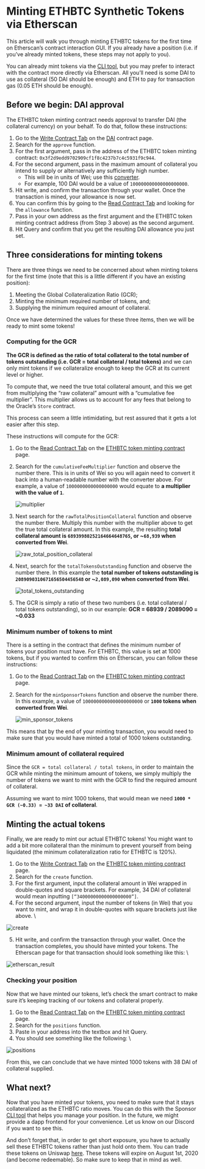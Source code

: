 # Minting ETHBTC Synthetic Tokens via Etherscan

This article will walk you through minting ETHBTC tokens for the first time on Etherscan’s contract interaction GUI. If you already have a position (i.e. if you’ve already minted tokens, these steps may not apply to you).

You can already mint tokens via the [CLI tool](./using_the_uma_sponsor_cli_tool.md), but you may prefer to interact with the contract more directly via Etherscan. All you’ll need is some DAI to use as collateral (50 DAI should be enough) and ETH to pay for transaction gas (0.05 ETH should be enough).

## Before we begin: DAI approval

The ETHBTC token minting contract needs approval to transfer DAI (the collateral currency) on your behalf. To do that, follow these instructions:

1. Go to the [Write Contract Tab](https://etherscan.io/address/0x6b175474e89094c44da98b954eedeac495271d0f#writeContract) on the [DAI](https://etherscan.io/token/0x6b175474e89094c44da98b954eedeac495271d0f) contract page.
2. Search for the `approve` function.
3. For the first argument, pass in the address of the ETHBTC token minting contract: `0x3f2d9edd9702909cf1f8c4237b7c4c5931f9c944`.
4. For the second argument, pass in the maximum amount of collateral you intend to supply or alternatively any sufficiently high number.
   - This will be in units of Wei; use this [converter](http://eth-converter.com/).
   - For example, 100 DAI would be a value of `100000000000000000000`.
5. Hit write, and confirm the transaction through your wallet. Once the transaction is mined, your allowance is now set.
6. You can confirm this by going to the [Read Contract Tab](https://etherscan.io/address/0x6b175474e89094c44da98b954eedeac495271d0f#readContract) and looking for the `allowance` function.
7. Pass in your own address as the first argument and the ETHBTC token minting contract address (from Step 3 above) as the second argument.
8. Hit Query and confirm that you get the resulting DAI allowance you just set.

## Three considerations for minting tokens

There are three things we need to be concerned about when minting tokens for the first time (note that this is a little different if you have an existing position):

1. Meeting the Global Collateralization Ratio (GCR);
2. Minting the minimum required number of tokens, and;
3. Supplying the minimum required amount of collateral.

Once we have determined the values for these three items, then we will be ready to mint some tokens!

### Computing for the GCR

**The GCR is defined as the ratio of total collateral to the total number of tokens outstanding (i.e. GCR = total collateral / total tokens)** and we can only mint tokens if we collateralize enough to keep the GCR at its current level or higher.

To compute that, we need the true total collateral amount, and this we get from multiplying the “raw collateral” amount with a “cumulative fee multiplier”. This multiplier allows us to account for any fees that belong to the Oracle’s `Store` contract.

This process can seem a little intimidating, but rest assured that it gets a lot easier after this step.

These instructions will compute for the GCR:

1. Go to the [Read Contract Tab](https://etherscan.io/address/0x3f2d9edd9702909cf1f8c4237b7c4c5931f9c944#readContract) on the [ETHBTC token minting contract](https://etherscan.io/address/0x3f2d9edd9702909cf1f8c4237b7c4c5931f9c944) page.
2. Search for the `cumulativeFeeMultiplier` function and observe the number there. This is in units of Wei so you will again need to convert it back into a human-readable number with the converter above. For example, a value of `1000000000000000000` would equate to **a multiplier with the value of `1`**.

   ![multiplier](images/image1.png "image_tooltip")

3. Next search for the `rawTotalPositionCollateral` function and observe the number there. Multiply this number with the multiplier above to get the true total collateral amount. In this example, the resulting **total collateral amount is `68939980252164664648765`, or ~`68,939` when converted from Wei**.

   ![raw_total_position_collateral](images/image2.png "image_tooltip")

4. Next, search for the `totalTokensOutstanding` function and observe the number there. In this example the **total number of tokens outstanding is `2089090310671656504456548` or ~`2,089,090` when converted from Wei**.

   ![total_tokens_outstanding](images/image3.png "image_tooltip")

5. The GCR is simply a ratio of these two numbers (i.e. total collateral / total tokens outstanding), so in our example: **GCR = 68939 / 2089090 = ~0.033**

### Minimum number of tokens to mint

There is a setting in the contract that defines the minimum number of tokens your position must have. For ETHBTC, this value is set at 1000 tokens, but if you wanted to confirm this on Etherscan, you can follow these instructions:

1. Go to the [Read Contract Tab](https://etherscan.io/address/0x3f2d9edd9702909cf1f8c4237b7c4c5931f9c944#readContract) on the [ETHBTC token minting contract](https://etherscan.io/address/0x3f2d9edd9702909cf1f8c4237b7c4c5931f9c944) page.
2. Search for the `minSponsorTokens` function and observe the number there. In this example, a value of `1000000000000000000000` or **`1000` tokens when converted from Wei**.

   ![min_sponsor_tokens](images/image4.png "image_tooltip")

This means that by the end of your minting transaction, you would need to make sure that you would have minted a total of 1000 tokens outstanding.

### Minimum amount of collateral required

Since the `GCR = total collateral / total tokens`, in order to maintain the GCR while minting the minimum amount of tokens, we simply multiply the number of tokens we want to mint with the GCR to find the required amount of collateral.

Assuming we want to mint 1000 tokens, that would mean we need **`1000 * GCR (~0.33) = ~33 DAI` of collateral**.

## Minting the actual tokens

Finally, we are ready to mint our actual ETHBTC tokens! You might want to add a bit more collateral than the minimum to prevent yourself from being liquidated (the minimum collateralization ratio for ETHBTC is 120%).

1. Go to the [Write Contract Tab](https://etherscan.io/address/0x3f2d9edd9702909cf1f8c4237b7c4c5931f9c944#writeContract) on the [ETHBTC token minting contract](https://etherscan.io/address/0x3f2d9edd9702909cf1f8c4237b7c4c5931f9c944) page.
2. Search for the `create` function.
3. For the first argument, input the collateral amount in Wei wrapped in double-quotes and square brackets. For example, 34 DAI of collateral would mean inputting `[“34000000000000000000”]`.
4. For the second argument, input the number of tokens (in Wei) that you want to mint, and wrap it in double-quotes with square brackets just like above. \

![create](images/image5.png "image_tooltip")

5. Hit write, and confirm the transaction through your wallet. Once the transaction completes, you should have minted your tokens. The Etherscan page for that transaction should look something like this: \

![etherscan_result](images/image6.png "image_tooltip")

### Checking your position

Now that we have minted our tokens, let’s check the smart contract to make sure it’s keeping tracking of our tokens and collateral properly.

1. Go to the [Read Contract Tab](https://etherscan.io/address/0x3f2d9edd9702909cf1f8c4237b7c4c5931f9c944#readContract) on the [ETHBTC token minting contract](https://etherscan.io/address/0x3f2d9edd9702909cf1f8c4237b7c4c5931f9c944) page.
2. Search for the `positions` function.
3. Paste in your address into the textbox and hit Query.
4. You should see something like the following: \

![positions](images/image7.png "image_tooltip")

From this, we can conclude that we have minted 1000 tokens with 38 DAI of collateral supplied.

## What next?

Now that you have minted your tokens, you need to make sure that it stays collateralized as the ETHBTC ratio moves. You can do this with the Sponsor [CLI tool](./using_the_uma_sponsor_cli_tool.md) that helps you manage your position. In the future, we might provide a dapp frontend for your convenience. Let us know on our Discord if you want to see this.

And don’t forget that, in order to get short exposure, you have to actually sell these ETHBTC tokens rather than just hold onto them. You can trade these tokens on Uniswap [here](https://uniswap.exchange/swap?inputCurrency=0x6b175474e89094c44da98b954eedeac495271d0f&outputCurrency=0x6d002a834480367fb1a1dc5f47e82fde39ec2c42). These tokens will expire on August 1st, 2020 (and become redeemable). So make sure to keep that in mind as well.

